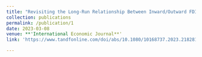 ```yaml
---
title: "Revisiting the Long-Run Relationship Between Inward/Outward FDI and Income Inequality: New Evidence from the OECD"
collection: publications
permalink: /publication/1
date: 2023-03-08
venue: **'International Economic Journal**'
link: 'https://www.tandfonline.com/doi/abs/10.1080/10168737.2023.2182814'

---
```

